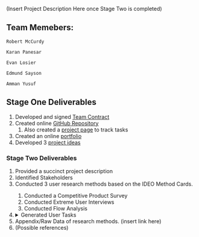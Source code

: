 (Insert Project Description Here once Stage Two is completed)

## Team Memebers:
```
Robert McCurdy

Karan Panesar

Evan Losier

Edmund Sayson

Amman Yusuf
```
## Stage One Deliverables
1. Developed and signed [Team Contract](https://github.com/RMcCurdy/TeamS_Project/blob/stage-one/TeamContractHandout.pdf)
1. Created online [GitHub Repository](https://github.com/RMcCurdy/TeamS_Project)
    1. Also created a [project page](https://github.com/users/RMcCurdy/projects/1) to track tasks
1. Created an online [portfolio](https://rmccurdy.github.io/TeamS_Project/)
1. Developed 3 [project ideas](https://github.com/RMcCurdy/TeamS_Project/blob/stage-one/stage_one_project_ideas.pdf)

### Stage Two Deliverables
<ol>
    <li>Provided a succinct project description</li>
    <li>Identified Stakeholders</li>
    <li>Conducted 3 user research methods based on the IDEO Method Cards.</li>
    <ol>
        <li> Conducted a Competitive Product Survey</li>
        <li> Conducted Extreme User Interviews</li>
        <li> Conducted Flow Analysis</li>
    </ol>
    
<li><details> <summary>Generated User Tasks</summary>
    <ol>
        <li>Task</li>
    </ol>
   </details></li>
<li> Appendix/Raw Data of research methods. (insert link here)</li>
<li>(Possible references)</li>
</ol>


